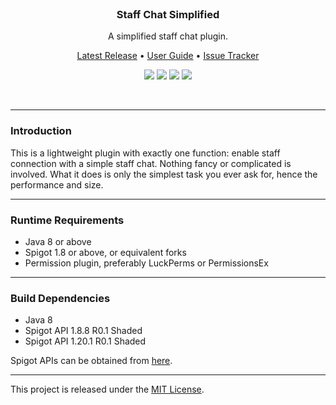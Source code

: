 <br>
<h3 align="center">Staff Chat Simplified</h3>
<p align="center">A simplified staff chat plugin.</p>

<p align="center">
    <a href="https://github.com/denniemok/Staff-Chat-Simplified/releases">Latest Release</a> •
    <a href="https://github.com/denniemok/Staff-Chat-Simplified/wiki">User Guide</a> •
    <a href="https://github.com/denniemok/Staff-Chat-Simplified/issues">Issue Tracker</a>
</p>

<p align="center">
    <img src="https://img.shields.io/badge/Version-1.0.3-green"> <img src="https://img.shields.io/badge/Spigot-1.8+-lightgrey"> <img src="https://img.shields.io/badge/License-MIT-blue"> <img src="https://img.shields.io/badge/Language-Java-yellow">
</p><br>

<hr>

### Introduction
This is a lightweight plugin with exactly one function: enable staff connection with a simple staff chat. Nothing fancy or complicated is involved. What it does is only the simplest task you ever ask for, hence the performance and size. <br>

<hr>

### Runtime Requirements
- Java 8 or above
- Spigot 1.8 or above, or equivalent forks
- Permission plugin, preferably LuckPerms or PermissionsEx <br>

<hr>

### Build Dependencies
- Java 8
- Spigot API 1.8.8 R0.1 Shaded
- Spigot API 1.20.1 R0.1 Shaded

Spigot APIs can be obtained from [here](https://hub.spigotmc.org/nexus/content/repositories/snapshots/org/spigotmc/spigot-api/).<br>

<hr>

This project is released under the [MIT License](https://opensource.org/license/mit/).